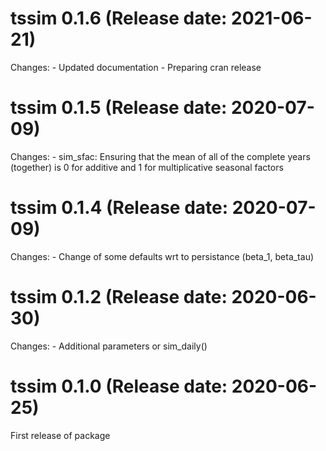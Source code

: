 tssim 0.1.6 (Release date: 2021-06-21)
============================================
Changes: - Updated documentation 
	 - Preparing cran release

tssim 0.1.5 (Release date: 2020-07-09)
============================================
Changes: - sim_sfac: Ensuring that the mean of all of the complete years (together) is 0 for additive and 1 for multiplicative seasonal factors

tssim 0.1.4 (Release date: 2020-07-09)
============================================
Changes: - Change of some defaults wrt to persistance (beta_1, beta_tau)

tssim 0.1.2 (Release date: 2020-06-30)
============================================
Changes: - Additional parameters or sim_daily()

tssim 0.1.0 (Release date: 2020-06-25)
============================================
First release of package
